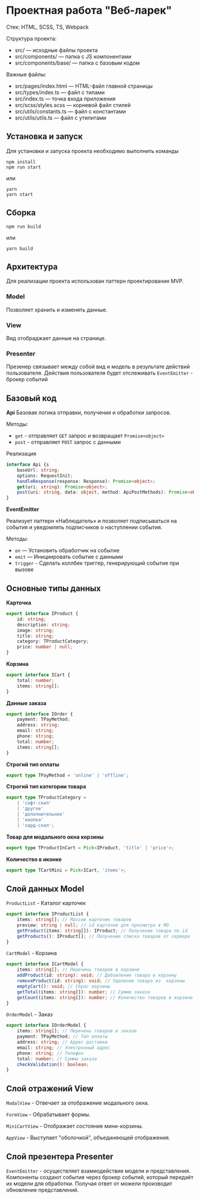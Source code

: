 # Проектная работа "Веб-ларек"

Стек: HTML, SCSS, TS, Webpack

Структура проекта:

- src/ — исходные файлы проекта
- src/components/ — папка с JS компонентами
- src/components/base/ — папка с базовым кодом

Важные файлы:

- src/pages/index.html — HTML-файл главной страницы
- src/types/index.ts — файл с типами
- src/index.ts — точка входа приложения
- src/scss/styles.scss — корневой файл стилей
- src/utils/constants.ts — файл с константами
- src/utils/utils.ts — файл с утилитами

## Установка и запуск

Для установки и запуска проекта необходимо выполнить команды

```
npm install
npm run start
```

или

```
yarn
yarn start
```

## Сборка

```
npm run build
```

или

```
yarn build
```

## Архитектура

Для реализации проекта использован паттерн проектирования MVP.

### Model

Позволяет хранить и изменять данные.

### View

Вид отобраджает данные на странице.

### Presenter

Презенер связывает между собой вид и модель в результате действий пользователя.
Действия пользователя будет отслеживать `EventEmitter` - брокер событий

## Базовый код

**Api**
Базовая логика отправки, получения и обработки запросов.

Методы:

- `get` - отправляет `GET` запрос и возвращает `Promise<object>`
- `post` - отправляет `POST` запрос с данными

Реализация

```ts
interface Api {s
	baseUrl: string;
	options: RequestInit;
	handleResponse(response: Response): Promise<object>;
	get(uri: string): Promise<object>;
	post(uri: string, data: object, method: ApiPostMethods): Promise<object>;
}
```

**EventEmitter**

Реализует паттерн «Наблюдатель» и позволяет подписываться на события и уведомлять подписчиков о наступлении события.

Методы:

- `on` — Установить обработчик на событие
- `emit` — Инициировать событие с данными
- `trigger` - Сделать коллбек триггер, генерирующий событие при вызове

## Основные типы данных

**Карточка**

```ts
export interface IProduct {
	id: string;
	description: string;
	image: string;
	title: string;
	category: TProductCategory;
	price: number | null;
}
```

**Корзина**

```ts
export interface ICart {
	total: number;
	items: string[];
}
```

**Данные заказа**

```ts
export interface IOrder {
	payment: TPayMethod;
	address: string;
	email: string;
	phone: string;
	total: number;
	items: string[];
}
```

**Строгий тип оплаты**

```ts
export type TPayMethod = 'online' | 'offline';
```

**Строгий тип категории товара**

```ts
export type TProductCategory =
	| 'софт-скил'
	| 'другое'
	| 'дополнительное'
	| 'кнопка'
	| 'хард-скил';
```

**Товар для модального окна корзины**

```ts
export type TProductInCart = Pick<IProduct, 'title' | 'price'>;
```

**Количество в иконке**

```ts
export type TCartMini = Pick<ICart, 'items'>;
```

## Слой данных Model

`ProductList` - Каталог карточек

```ts
export interface IProductList {
	items: string[]; // Массив карточек товаров
	preview: string | null; // id карточки для просмотра в МО
	getProduct(items: string[]): IProduct; // Получение товара по id
	getProducts(): IProduct[]; // Получение списка товаров от сервера
}
```

`CartModel` - Корзина

```ts
export interface ICartModel {
	items: string[]; // Перечень товаров в корзине
	addProduct(id: string): void; // Добавление товара в корзину
	removeProduct(id: string): void; // Удаление товара из  корзины
	emptyCart(): void; // Сброс корзины
	getTotal(items: string[]): number; // Сумма заказа
	getCount(items: string[]): number; // Количество товаров в корзине
}
```

`OrderModel` - Заказ

```ts
export interface IOrderModel {
	items: string[]; // Перечень товаров в заказе
	payment: TPayMethod; // Тип оплаты
	address: string; // Адрес доставки
	email: string; // Электронный адрес
	phone: string; // Телефон
	total: number; // Сумма заказа
	checkValidation(): boolean;
}
```

## Слой отражений View

`ModalView` - Отвечает за отображение модального окна.

`FormView` - Обрабатывает формы.

`MiniCartView` - Отображает состояние мини-корзины.

`AppView` - Выступает "оболочкой", объединяющей отображения.

## Слой презентера Presenter

`EventEmitter` - осуществляет взамиодействие модели и представления.
Компоненты создают события через брокер событий, который передаёт их модели для обработки. Получая ответ от можели производит обновление представлений.


